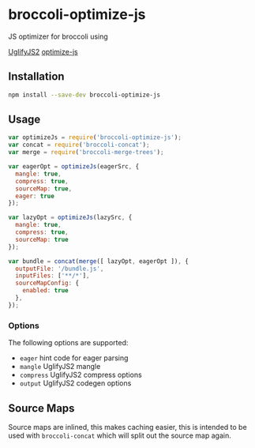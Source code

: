# broccoli-optimize-js

JS optimizer for broccoli using

[UglifyJS2](https://github.com/mishoo/UglifyJS2)
[optimize-js](https://github.com/nolanlawson/optimize-js)

## Installation

```bash
npm install --save-dev broccoli-optimize-js
```

## Usage

```js
var optimizeJs = require('broccoli-optimize-js');
var concat = require('broccoli-concat');
var merge = require('broccoli-merge-trees');

var eagerOpt = optimizeJs(eagerSrc, {
  mangle: true,
  compress: true,
  sourceMap: true,
  eager: true
});

var lazyOpt = optimizeJs(lazySrc, {
  mangle: true,
  compress: true,
  sourceMap: true
});

var bundle = concat(merge([ lazyOpt, eagerOpt ]), {
  outputFile: '/bundle.js',
  inputFiles: ['**/*'],
  sourceMapConfig: {
    enabled: true
  },
});
```

### Options

The following options are supported:

* `eager` hint code for eager parsing
* `mangle` UglifyJS2 mangle
* `compress` UglifyJS2 compress options
* `output` UglifyJS2 codegen options

## Source Maps

Source maps are inlined, this makes caching easier, this is intended to be used
with `broccoli-concat` which will split out the source map again.
